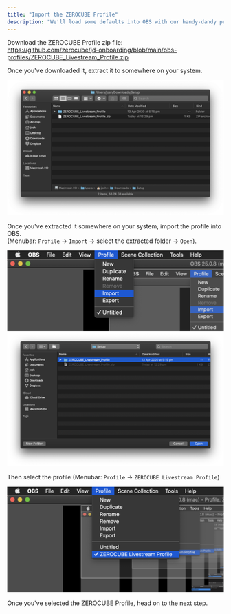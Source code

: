```yaml
---
title: "Import the ZEROCUBE Profile"
description: "We'll load some defaults into OBS with our handy-dandy profile."
---
```


Download the ZEROCUBE Profile zip file:  
https://github.com/zerocube/jd-onboarding/blob/main/obs-profiles/ZEROCUBE_Livestream_Profile.zip

Once you've downloaded it, extract it to somewhere on your system.

![](extract.png)

Once you've extracted it somewhere on your system, import the profile into OBS.  
(Menubar: `Profile` -> `Import` -> select the extracted folder -> `Open`).

![](import.png)
![](open.png)

Then select the profile (Menubar: `Profile` -> `ZEROCUBE Livestream Profile`)

![](select.png)

Once you've selected the ZEROCUBE Profile, head on to the next step.
